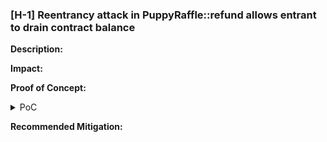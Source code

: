 ### [H-1] Reentrancy attack in PuppyRaffle::refund allows entrant to drain contract balance

**Description:**

**Impact:**

**Proof of Concept:**

<details>
<summary>PoC</summary>

```javascript

```

</details>

**Recommended Mitigation:**

